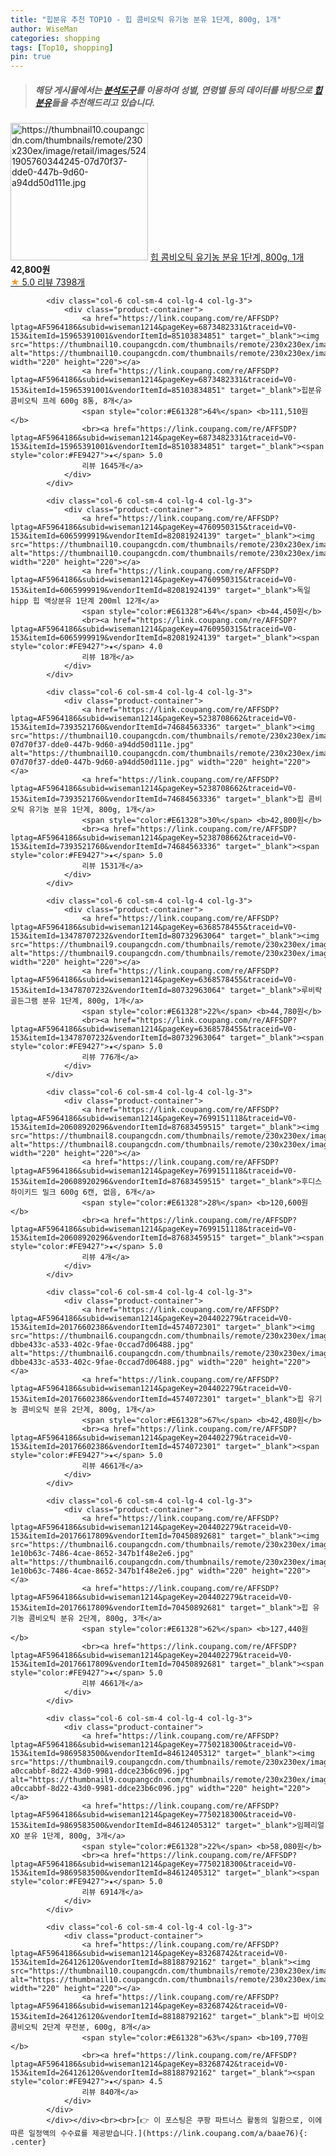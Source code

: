 ```yaml
---
title: "힙분유 추천 TOP10 - 힙 콤비오틱 유기농 분유 1단계, 800g, 1개"
author: WiseMan
categories: shopping
tags: [Top10, shopping]
pin: true
---
```


> ##### 해당 게시물에서는 [**분석도구**](https://itemscout.io/)를 이용하여 **성별**, **연령별** 등의 데이터를 바탕으로 [**힙분유**](https://link.coupang.com/a/baae76)들을 추천해드리고 있습니다.
<div class="container"><div class="row">
            <div class="col-6 col-sm-4 col-lg-4 col-lg-3">
                <div class="product-container">
                    <a href="https://link.coupang.com/re/AFFSDP?lptag=AF5964186&subid=wiseman1214&pageKey=4389414326&traceid=V0-153&itemId=6501884111&vendorItemId=72320063416" target="_blank"><img src="https://thumbnail10.coupangcdn.com/thumbnails/remote/230x230ex/image/retail/images/5241905760344245-07d70f37-dde0-447b-9d60-a94dd50d111e.jpg" alt="https://thumbnail10.coupangcdn.com/thumbnails/remote/230x230ex/image/retail/images/5241905760344245-07d70f37-dde0-447b-9d60-a94dd50d111e.jpg" width="220" height="220"></a>
                    <a href="https://link.coupang.com/re/AFFSDP?lptag=AF5964186&subid=wiseman1214&pageKey=4389414326&traceid=V0-153&itemId=6501884111&vendorItemId=72320063416" target="_blank">힙 콤비오틱 유기농 분유 1단계, 800g, 1개</a>
                    <span style="color:#E61328"></span> <b>42,800원</b>
                    <br><a href="https://link.coupang.com/re/AFFSDP?lptag=AF5964186&subid=wiseman1214&pageKey=4389414326&traceid=V0-153&itemId=6501884111&vendorItemId=72320063416" target="_blank"><span style="color:#FE9427">★</span> 5.0
                    리뷰 7398개</a>
                </div>
            </div>
            
            <div class="col-6 col-sm-4 col-lg-4 col-lg-3">
                <div class="product-container">
                    <a href="https://link.coupang.com/re/AFFSDP?lptag=AF5964186&subid=wiseman1214&pageKey=6873482331&traceid=V0-153&itemId=15965391001&vendorItemId=85103834851" target="_blank"><img src="https://thumbnail10.coupangcdn.com/thumbnails/remote/230x230ex/image/vendor_inventory/05a6/3cbc66226bc0aeb1aa8ce76bacda326f4eff0f503645d875770c14ee4daf.jpg" alt="https://thumbnail10.coupangcdn.com/thumbnails/remote/230x230ex/image/vendor_inventory/05a6/3cbc66226bc0aeb1aa8ce76bacda326f4eff0f503645d875770c14ee4daf.jpg" width="220" height="220"></a>
                    <a href="https://link.coupang.com/re/AFFSDP?lptag=AF5964186&subid=wiseman1214&pageKey=6873482331&traceid=V0-153&itemId=15965391001&vendorItemId=85103834851" target="_blank">힙분유 콤비오틱 프레 600g 8통, 8개</a>
                    <span style="color:#E61328">64%</span> <b>111,510원</b>
                    <br><a href="https://link.coupang.com/re/AFFSDP?lptag=AF5964186&subid=wiseman1214&pageKey=6873482331&traceid=V0-153&itemId=15965391001&vendorItemId=85103834851" target="_blank"><span style="color:#FE9427">★</span> 5.0
                    리뷰 1645개</a>
                </div>
            </div>
            
            <div class="col-6 col-sm-4 col-lg-4 col-lg-3">
                <div class="product-container">
                    <a href="https://link.coupang.com/re/AFFSDP?lptag=AF5964186&subid=wiseman1214&pageKey=4760950315&traceid=V0-153&itemId=6065999919&vendorItemId=82081924139" target="_blank"><img src="https://thumbnail10.coupangcdn.com/thumbnails/remote/230x230ex/image/vendor_inventory/5541/10ae27e35617f2bbef3b9c08e7790862252ba03c6adba16263f371041a91.jpg" alt="https://thumbnail10.coupangcdn.com/thumbnails/remote/230x230ex/image/vendor_inventory/5541/10ae27e35617f2bbef3b9c08e7790862252ba03c6adba16263f371041a91.jpg" width="220" height="220"></a>
                    <a href="https://link.coupang.com/re/AFFSDP?lptag=AF5964186&subid=wiseman1214&pageKey=4760950315&traceid=V0-153&itemId=6065999919&vendorItemId=82081924139" target="_blank">독일 hipp 힙 액상분유 1단계 200ml 12개</a>
                    <span style="color:#E61328">64%</span> <b>44,450원</b>
                    <br><a href="https://link.coupang.com/re/AFFSDP?lptag=AF5964186&subid=wiseman1214&pageKey=4760950315&traceid=V0-153&itemId=6065999919&vendorItemId=82081924139" target="_blank"><span style="color:#FE9427">★</span> 4.0
                    리뷰 18개</a>
                </div>
            </div>
            
            <div class="col-6 col-sm-4 col-lg-4 col-lg-3">
                <div class="product-container">
                    <a href="https://link.coupang.com/re/AFFSDP?lptag=AF5964186&subid=wiseman1214&pageKey=5238708662&traceid=V0-153&itemId=7393521760&vendorItemId=74684563336" target="_blank"><img src="https://thumbnail10.coupangcdn.com/thumbnails/remote/230x230ex/image/retail/images/5241905760344245-07d70f37-dde0-447b-9d60-a94dd50d111e.jpg" alt="https://thumbnail10.coupangcdn.com/thumbnails/remote/230x230ex/image/retail/images/5241905760344245-07d70f37-dde0-447b-9d60-a94dd50d111e.jpg" width="220" height="220"></a>
                    <a href="https://link.coupang.com/re/AFFSDP?lptag=AF5964186&subid=wiseman1214&pageKey=5238708662&traceid=V0-153&itemId=7393521760&vendorItemId=74684563336" target="_blank">힙 콤비오틱 유기농 분유 1단계, 800g, 1개</a>
                    <span style="color:#E61328">30%</span> <b>42,800원</b>
                    <br><a href="https://link.coupang.com/re/AFFSDP?lptag=AF5964186&subid=wiseman1214&pageKey=5238708662&traceid=V0-153&itemId=7393521760&vendorItemId=74684563336" target="_blank"><span style="color:#FE9427">★</span> 5.0
                    리뷰 1531개</a>
                </div>
            </div>
            
            <div class="col-6 col-sm-4 col-lg-4 col-lg-3">
                <div class="product-container">
                    <a href="https://link.coupang.com/re/AFFSDP?lptag=AF5964186&subid=wiseman1214&pageKey=6368578455&traceid=V0-153&itemId=13478707232&vendorItemId=80732963064" target="_blank"><img src="https://thumbnail9.coupangcdn.com/thumbnails/remote/230x230ex/image/rs_quotation_api/y0klfdfg/18a327a5ebb04e8a8eaee4bf957874d9.jpg" alt="https://thumbnail9.coupangcdn.com/thumbnails/remote/230x230ex/image/rs_quotation_api/y0klfdfg/18a327a5ebb04e8a8eaee4bf957874d9.jpg" width="220" height="220"></a>
                    <a href="https://link.coupang.com/re/AFFSDP?lptag=AF5964186&subid=wiseman1214&pageKey=6368578455&traceid=V0-153&itemId=13478707232&vendorItemId=80732963064" target="_blank">루비락 골든그램 분유 1단계, 800g, 1개</a>
                    <span style="color:#E61328">22%</span> <b>44,780원</b>
                    <br><a href="https://link.coupang.com/re/AFFSDP?lptag=AF5964186&subid=wiseman1214&pageKey=6368578455&traceid=V0-153&itemId=13478707232&vendorItemId=80732963064" target="_blank"><span style="color:#FE9427">★</span> 5.0
                    리뷰 776개</a>
                </div>
            </div>
            
            <div class="col-6 col-sm-4 col-lg-4 col-lg-3">
                <div class="product-container">
                    <a href="https://link.coupang.com/re/AFFSDP?lptag=AF5964186&subid=wiseman1214&pageKey=7699151118&traceid=V0-153&itemId=20608920296&vendorItemId=87683459515" target="_blank"><img src="https://thumbnail8.coupangcdn.com/thumbnails/remote/230x230ex/image/vendor_inventory/fe04/ae4114b625dc279f0b49312fb22c451d17fce7ca7e8fecbb314e7d3af3f7.jpg" alt="https://thumbnail8.coupangcdn.com/thumbnails/remote/230x230ex/image/vendor_inventory/fe04/ae4114b625dc279f0b49312fb22c451d17fce7ca7e8fecbb314e7d3af3f7.jpg" width="220" height="220"></a>
                    <a href="https://link.coupang.com/re/AFFSDP?lptag=AF5964186&subid=wiseman1214&pageKey=7699151118&traceid=V0-153&itemId=20608920296&vendorItemId=87683459515" target="_blank">후디스 하이키드 밀크 600g 6캔, 없음, 6개</a>
                    <span style="color:#E61328">28%</span> <b>120,600원</b>
                    <br><a href="https://link.coupang.com/re/AFFSDP?lptag=AF5964186&subid=wiseman1214&pageKey=7699151118&traceid=V0-153&itemId=20608920296&vendorItemId=87683459515" target="_blank"><span style="color:#FE9427">★</span> 5.0
                    리뷰 4개</a>
                </div>
            </div>
            
            <div class="col-6 col-sm-4 col-lg-4 col-lg-3">
                <div class="product-container">
                    <a href="https://link.coupang.com/re/AFFSDP?lptag=AF5964186&subid=wiseman1214&pageKey=204402279&traceid=V0-153&itemId=20176602386&vendorItemId=4574072301" target="_blank"><img src="https://thumbnail6.coupangcdn.com/thumbnails/remote/230x230ex/image/retail/images/1767416622790819-dbbe433c-a533-402c-9fae-0ccad7d06488.jpg" alt="https://thumbnail6.coupangcdn.com/thumbnails/remote/230x230ex/image/retail/images/1767416622790819-dbbe433c-a533-402c-9fae-0ccad7d06488.jpg" width="220" height="220"></a>
                    <a href="https://link.coupang.com/re/AFFSDP?lptag=AF5964186&subid=wiseman1214&pageKey=204402279&traceid=V0-153&itemId=20176602386&vendorItemId=4574072301" target="_blank">힙 유기농 콤비오틱 분유 2단계, 800g, 1개</a>
                    <span style="color:#E61328">67%</span> <b>42,480원</b>
                    <br><a href="https://link.coupang.com/re/AFFSDP?lptag=AF5964186&subid=wiseman1214&pageKey=204402279&traceid=V0-153&itemId=20176602386&vendorItemId=4574072301" target="_blank"><span style="color:#FE9427">★</span> 5.0
                    리뷰 4661개</a>
                </div>
            </div>
            
            <div class="col-6 col-sm-4 col-lg-4 col-lg-3">
                <div class="product-container">
                    <a href="https://link.coupang.com/re/AFFSDP?lptag=AF5964186&subid=wiseman1214&pageKey=204402279&traceid=V0-153&itemId=20176617809&vendorItemId=70450892681" target="_blank"><img src="https://thumbnail6.coupangcdn.com/thumbnails/remote/230x230ex/image/retail/images/430307669815046-1e10b63c-7486-4cae-8652-347b1f48e2e6.jpg" alt="https://thumbnail6.coupangcdn.com/thumbnails/remote/230x230ex/image/retail/images/430307669815046-1e10b63c-7486-4cae-8652-347b1f48e2e6.jpg" width="220" height="220"></a>
                    <a href="https://link.coupang.com/re/AFFSDP?lptag=AF5964186&subid=wiseman1214&pageKey=204402279&traceid=V0-153&itemId=20176617809&vendorItemId=70450892681" target="_blank">힙 유기농 콤비오틱 분유 2단계, 800g, 3개</a>
                    <span style="color:#E61328">62%</span> <b>127,440원</b>
                    <br><a href="https://link.coupang.com/re/AFFSDP?lptag=AF5964186&subid=wiseman1214&pageKey=204402279&traceid=V0-153&itemId=20176617809&vendorItemId=70450892681" target="_blank"><span style="color:#FE9427">★</span> 5.0
                    리뷰 4661개</a>
                </div>
            </div>
            
            <div class="col-6 col-sm-4 col-lg-4 col-lg-3">
                <div class="product-container">
                    <a href="https://link.coupang.com/re/AFFSDP?lptag=AF5964186&subid=wiseman1214&pageKey=7750218300&traceid=V0-153&itemId=9869583500&vendorItemId=84612405312" target="_blank"><img src="https://thumbnail9.coupangcdn.com/thumbnails/remote/230x230ex/image/retail/images/2865972901051635-a0ccabbf-8d22-43d0-9981-ddce23b6c096.jpg" alt="https://thumbnail9.coupangcdn.com/thumbnails/remote/230x230ex/image/retail/images/2865972901051635-a0ccabbf-8d22-43d0-9981-ddce23b6c096.jpg" width="220" height="220"></a>
                    <a href="https://link.coupang.com/re/AFFSDP?lptag=AF5964186&subid=wiseman1214&pageKey=7750218300&traceid=V0-153&itemId=9869583500&vendorItemId=84612405312" target="_blank">임페리얼XO 분유 1단계, 800g, 3개</a>
                    <span style="color:#E61328">22%</span> <b>58,080원</b>
                    <br><a href="https://link.coupang.com/re/AFFSDP?lptag=AF5964186&subid=wiseman1214&pageKey=7750218300&traceid=V0-153&itemId=9869583500&vendorItemId=84612405312" target="_blank"><span style="color:#FE9427">★</span> 5.0
                    리뷰 6914개</a>
                </div>
            </div>
            
            <div class="col-6 col-sm-4 col-lg-4 col-lg-3">
                <div class="product-container">
                    <a href="https://link.coupang.com/re/AFFSDP?lptag=AF5964186&subid=wiseman1214&pageKey=83268742&traceid=V0-153&itemId=264126120&vendorItemId=88188792162" target="_blank"><img src="https://thumbnail10.coupangcdn.com/thumbnails/remote/230x230ex/image/vendor_inventory/889d/983bb2a1278210586d1a18e9336829c0a24e974a298bcbd8ae3d674f6c35.jpg" alt="https://thumbnail10.coupangcdn.com/thumbnails/remote/230x230ex/image/vendor_inventory/889d/983bb2a1278210586d1a18e9336829c0a24e974a298bcbd8ae3d674f6c35.jpg" width="220" height="220"></a>
                    <a href="https://link.coupang.com/re/AFFSDP?lptag=AF5964186&subid=wiseman1214&pageKey=83268742&traceid=V0-153&itemId=264126120&vendorItemId=88188792162" target="_blank">힙 바이오 콤비오틱 2단계 무전분, 600g, 8개</a>
                    <span style="color:#E61328">63%</span> <b>109,770원</b>
                    <br><a href="https://link.coupang.com/re/AFFSDP?lptag=AF5964186&subid=wiseman1214&pageKey=83268742&traceid=V0-153&itemId=264126120&vendorItemId=88188792162" target="_blank"><span style="color:#FE9427">★</span> 4.5
                    리뷰 840개</a>
                </div>
            </div>
            </div></div><br><br>[👉 이 포스팅은 쿠팡 파트너스 활동의 일환으로, 이에 따른 일정액의 수수료를 제공받습니다.](https://link.coupang.com/a/baae76){: .center}